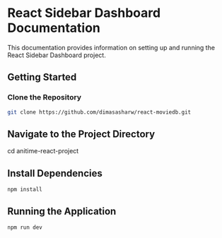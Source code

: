 # React Sidebar Dashboard Documentation

This documentation provides information on setting up and running the React Sidebar Dashboard project.

## Getting Started

### Clone the Repository

```bash
git clone https://github.com/dimasasharw/react-moviedb.git
```
## Navigate to the Project Directory
cd anitime-react-project

## Install Dependencies
```
npm install
```

## Running the Application
```
npm run dev
```
